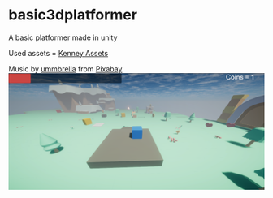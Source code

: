 # basic3dplatformer
A basic platformer made in unity  

  Used assets = [Kenney Assets](https://kenney.nl/)  
                                            
Music by <a href="https://pixabay.com/users/ummbrella-26083253/?utm_source=link-attribution&amp;utm_medium=referral&amp;utm_campaign=music&amp;utm_content=84075">ummbrella</a> from <a href="https://pixabay.com/music//?utm_source=link-attribution&amp;utm_medium=referral&amp;utm_campaign=music&amp;utm_content=84075">Pixabay</a>  
![GameScreenshot](https://github.com/melihacil/basic3dplatformer/blob/ea6c7c285ed67b71c2925b649e806d7a6e21ef2b/screenshot.png)
